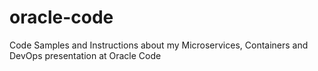 # oracle-code
Code Samples and Instructions about my Microservices, Containers and DevOps presentation at Oracle Code
